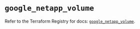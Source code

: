 # `google_netapp_volume`

Refer to the Terraform Registry for docs: [`google_netapp_volume`](https://registry.terraform.io/providers/hashicorp/google/6.22.0/docs/resources/netapp_volume).
